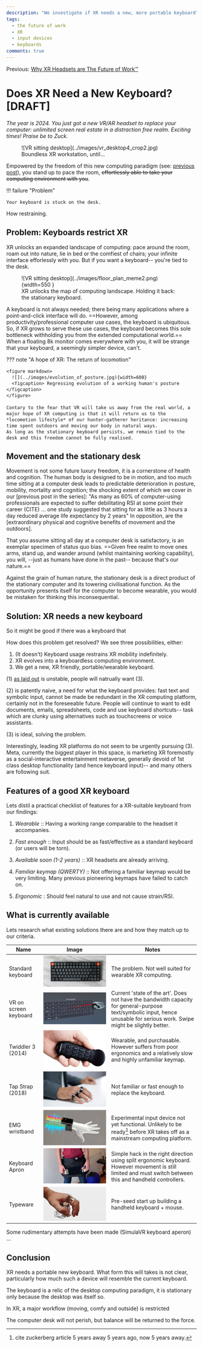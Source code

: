 ```yaml
---
description: "We investigate if XR needs a new, more portable keyboard"
tags:
  - the future of work
  - XR 
  - input devices
  - keyboards
comments: true
---
```


Previous: [Why XR Headsets are The Future of Work™](../why_XR_computing_is_the_future_of_work)

# Does XR Need a New Keyboard? [DRAFT] 
<!-- ALT: Does XR computing needs a new keyboard? -->

*The year is 2024. You just got a new VR/AR headset to replace your computer: unlimited screen real estate in a distraction free realm.
Exciting times! Praise be to Zuck.*

<figure markdown>
  ![VR sitting desktop](../images/vr_desktop4_crop2.jpg)
  <figcaption>Boundless XR workstation, until...</figcaption>
</figure>


Empowered by the freedom of this new computing paradigm (see: [previous post](why_XR_computing_is_the_future_of_work)), you stand up to pace the room, ~~effortlessly able to take your computing environment with you~~.

!!! failure "Problem"

    Your keyboard is stuck on the desk.

How restraining.


<!-- ## ? The promise of XR -->


## Problem: Keyboards restrict XR

<!-- MAYBE DIAGRAM: XR in nature -->

XR unlocks an expanded landscape of computing: pace around the room, roam out into nature, lie in bed or the comfiest of chairs; your infinite interface efforlessly with you.
But if you want a keyboard-- you're tied to the desk.
<!-- You can use VR/AR headset almost anywhere you go, -->

<figure markdown>
  ![VR sitting desktop](../images/floor_plan_meme2.png){width=550 }
  <figcaption> XR unlocks the map of computing landscape. Holding it back: the stationary keyboard. </figcaption>
</figure>

A keyboard is not always needed; there being many applications where a point-and-click interface will do.
==However, among productivity/professional computer use cases, the keyboard is ubiquitous.
So, if XR grows to serve these use cases, the keyboard becomes this sole bottleneck withholding you from the extended computational world.==
When a floating 8k monitor comes everywhere with you, it will be strange that your keyboard, a seemingly simpler device, can't.

??? note "A hope of XR: The return of locomotion"

    <figure markdown>
      ![](../images/evolution_of_posture.jpg){width=600}
      <figcaption> Regressing evolution of a working human's posture </figcaption>
    </figure>

    Contary to the fear that VR will take us away from the real world, a major hope of XR computing is that it will return us to the *locomotion lifestyle* of our hunter-gatherer heritance: increasing time spent outdoors and moving our body in natural ways.
    As long as the stationary keyboard persists, we remain tied to the desk and this freedom cannot be fully realised.


## Movement and the stationary desk
<!-- ## The stationary desk and the human condition -->
<!-- ## human nature and the stationary desk -->

Movement is not some future luxury freedom, it is a cornerstone of health and cognition.
The human body is designed to be in motion, and too much time sitting at a computer desk leads to predictable deterioration in posture, mobility, mortality and cognition; the shocking extent of which we cover in our [previous post in the series]: "As many as 60% of computer-using professionals are expected to suffer debilitating RSI at some point their career (CITE) ...  one study suggested that sitting for as little as 3 hours a day reduced average life expectancy by 2 years"
In opposition, are the [extraordinary physical and cognitive benefits of movement and the outdoors].

<!-- MAYBE FIGURE -->

<!-- posture, mobility, mortality and cognition -->
That you assume sitting all day at a computer desk is satisfactory, is an exemplar specimen of status quo bias.
==Given free realm to move ones arms, stand up, and wander around (whilst maintaining working capability), you will, --just as humans have done in the past-- because that's our nature.==

Against the grain of human nature,
the stationary desk is a direct product of the stationary computer and its towering civilisational function.
As the opportunity presents itself for the computer to become wearable, you would be mistaken for thinking this inconsequential.


## Solution: XR needs a new keyboard
<!-- It might seem obvious that this XR needs a new keyboard,   -->

<!-- MAYBE: stupid quote form qualcomm guy -->

<!-- For the size of investment going into VR, I find it amazing how little attention there is on this issue -->

So it might be good if there was a keyboard that 

<!-- dont like this v -->
How does this problem get resolved?
We see three possibilities, either: 


1. (It doesn't) Keyboard usage restrains XR mobility indefinitely. 
3. XR evolves into a keyboardless computing environment.
2. We get a new, XR friendly, portable/wearable keyboard.

(1) [as laid out](#problem-stationary-keyboards-restrict-xr) is unstable, people will natrually want (3).

(2) is patently naive, a need for what the keyboard provides: fast text and symbolic input, cannot be made be redundant in the XR computing platform, certainly not in the foreseeable future. 
People will continue to want to edit documents, emails, spreadsheets, code and use keyboard shortcuts-- task which are clunky using alternatives such as touchscreens or voice assistants. 
  
(3) is ideal, solving the problem.

<!-- MOVE: up -->
Interestingly, leading XR platforms do not seem to be urgently pursuing (3).
Meta, currently the biggest player in this space, is marketing XR foremostly as a social-interactive entertainment metaverse, generally devoid of 1st class desktop functionality (and hence keyboard input)-- and many others are following suit.

## Features of a good XR keyboard
Lets distil a practical checklist of features for a XR-suitable keyboard from our findings:

1. *Wearable* :: Having a working range comparable to the headset it accompanies.

2. *Fast enough* :: Input should be as fast/effective as a standard keyboard (or users will be torn).

3. *Available soon (1-2 years)* :: XR headsets are already arriving.

4. *Familiar keymap (QWERTY)* :: Not offering a familiar keymap would be very limiting. Many previous pioneering keymaps have failed to catch on. 

4. *Ergonomic* : Should feel natural to use and not cause strain/RSI.


## What is currently available
Lets research what existing solutions there are and how they match up to our criteria.

| Name                  | Image                              | Notes                                                                                                                                                                      |
|-----------------------|------------------------------------|----------------------------------------------------------------------------------------------------------------------------------------------------------------------------|
| Standard keyboard     | ![](../images/keyboard2.jpeg)       | The problem. Not well suited for wearable XR computing.                                                                                                                    |
| VR on screen keyboard | ![](../images/vr_keyboard.jpg)     | Current 'state of the art'. Does not have the bandwidth capacity for general-purpose text/symbolic input, hence unusable for serious work. Swipe might be slightly better. |
| Twiddler 3 (2014)     | ![](../images/twiddler.png)        | Wearable, and purchasable. However suffers from poor ergonomics and a relatively slow and highly unfamiliar keymap.                                                        |
| Tap Strap (2018)      | ![](../images/tap_strap2.jpg)      | Not familiar or fast enough to replace the keyboard.                                                                                                                       |
| EMG wristband         | ![](../images/emg_wristband.jpg)   | Experimental input device not yet functional. Unlikely to be ready[^2] before XR takes off as a mainstream computing platform.                                             |
| Keyboard Apron        | ![](../images/keyboard_apron2.jpg) | Simple hack in the right direction using split ergonomic keyboard. However movement is still limited and must switch between this and handheld controllers.                |
| Typeware              | ![](../images/typeware_crop.png)   | Pre-seed start up building a handheld keyboard + mouse.                                                                                                                    |

[^2]: cite zuckerberg article 5 years away 5 years ago, now 5 years away.

<!-- ## Why is no one building this? -->

<!-- Lazily assuming (1) will be enough or that (2) is possible. -->
<!-- instead of developing new technology -->

<!-- - Meta is highly influential -->
<!-- - iPadification Fallacy -->
<!-- - lazy option, new hardware/devoces is hard -->


Some rudimentary attempts have been made (SimulaVR keyboard aperon) ... 

<!-- - lazy solutions -->
<!-- - undervalue the keyboard -->
<!-- - don't really believe it will replace the desktop  -->
<!-- - lack of foresight? -->

<!-- have tended to underestimate the value proposition of (2), lazily assuming the suboptimal solutions (1) and/or (3). -->

<!-- This is one face of the broader iPadification fallacy, responsible for the in-vogue attempt to build XR computers devoid of serious symbolic input, instead with only mobile-esque pointing devices. -->

<!-- - ... the in-vogue (narrower) outlook of XR as a social-interactive entertainment metaverse of 3D virtual objects -->

<!-- What is crazy is that despite this, (2) seems currently be the assumed logic of XR computing platforms under development  -->

<!-- text and symbolic input/manipulation is core to human communication with computers.  -->

<!-- It is however worth noting because it currently seems to be the assumed logic of existing XR technologies.  -->





## Conclusion
XR needs a portable new keyboard.
What form this will takes is not clear, particularly how much such a device will resemble the current keyboard.
<!-- If you're not careful, I might just build one.  -->

The keyboard is a relic of the desktop computing paradigm, it is stationary only because the desktop was itself so.

In XR, a major workflow (moving, comfy and outside) is restricted

The computer desk will not perish, but balance will be returned to the force.

<!-- - The time is now.. -->

<!-- Pick your fighter... -->

<!-- === "Ditch the keyboard" -->

<!--     * on screen keyboard -->
<!--     * menus + voice + ai -->

<!--     <figure markdown> -->
<!--       ![](../images/vr_keyboard.jpg){width=300} -->
<!--       <figcaption>VR keyboard</figcaption> -->
<!--     </figure> -->

<!-- === "EMG wrsitband" -->

<!--     1. Sed sagittis eleifend rutrum -->
<!--     2. Donec vitae suscipit est -->
<!--     3. Nulla tempor lobortis orci -->

<!-- === "Keyboard for XR" -->


<!-- ## Benefits -->
<!-- <\!-- ? MOVE: the promise of XR -\-> -->
<!-- - return outside -->
<!-- - prevent RSI -->
<!-- - embody cognition (move = think) -->
<!-- -   -->

<!-- ## Misconception: Point and click will be enough -->

<!-- Stockholm syndrome for the desk -->
<!-- ## (Bonus) Why nobody is building this  -->

